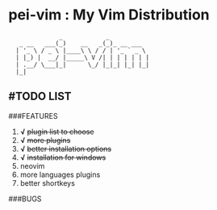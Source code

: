 # pei-vim : My Vim Distribution
                  _            _
       _ __   ___(_)    __   _(_)_ __ ___
      | '_ \ / _ \ |____\ \ / / | '_ ` _ \
      | |_) |  __/ |_____\ V /| | | | | | |
      | .__/ \___|_|      \_/ |_|_| |_| |_|
      |_|

#TODO LIST
---
###FEATURES
1. **√** ~~plugin list to choose~~
2. **√** ~~more plugins~~
3. **√** ~~better installation options~~
4. **√** ~~installation for windows~~
5. neovim
6. more languages plugins
7. better shortkeys

###BUGS
